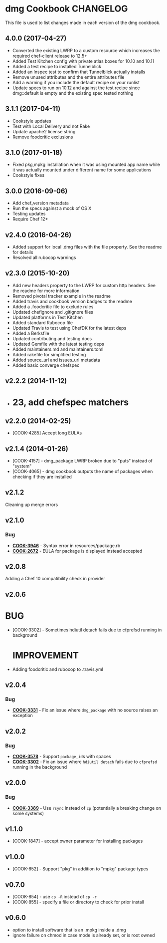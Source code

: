 # dmg Cookbook CHANGELOG

This file is used to list changes made in each version of the dmg cookbook.

## 4.0.0 (2017-04-27)

- Converted the existing LWRP to a custom resource which increases the required chef-client release to 12.5+
- Added Test Kitchen config with private atlas boxes for 10.10 and 10.11
- Added a test recipe to installed Tunnelblick
- Added an Inspec test to confirm that Tunnelblick actually installs
- Remove unused attributes and the entire attributes file
- Add a warning if you include the default recipe on your runlist
- Update specs to run on 10.12 and against the test recipe since dmg::default is empty and the existing spec tested nothing

## 3.1.1 (2017-04-11)

- Cookstyle updates
- Test with Local Delivery and not Rake
- Update apache2 license string
- Remove foodcritic exclusions

## 3.1.0 (2017-01-18)

- Fixed pkg,mpkg installation when it was using mounted app name while it was actually mounted under different name for some applications
- Cookstyle fixes

## 3.0.0 (2016-09-06)

- Add chef_version metadata
- Run the specs against a mock of OS X
- Testing updates
- Require Chef 12+

## v2.4.0 (2016-04-26)

- Added support for local .dmg files with the file property. See the readme for details
- Resolved all rubocop warnings

## v2.3.0 (2015-10-20)

- Add new headers property to the LWRP for custom http headers. See the readme for more information
- Removed pivotal tracker example in the readme
- Added travis and cookbook version badges to the readme
- Added a .foodcritic file to exclude rules
- Updated chefignore and .gitignore files
- Updated platforms in Test Kitchen
- Added standard Rubocop file
- Updated Travis to test using ChefDK for the latest deps
- Added a Berksfile
- Updated contributing and testing docs
- Updated Gemfile with the latest testing deps
- Added maintainers.md and maintainers.toml
- Added rakefile for simplified testing
- Added source_url and issues_url metadata
- Added basic converge chefspec

## v2.2.2 (2014-11-12)

- # 23, add chefspec matchers

## v2.2.0 (2014-02-25)

- [COOK-4285] Accept long EULAs

## v2.1.4 (2014-01-26)

- [COOK-4157] - dmg_package LWRP broken due to "puts" instead of "system"
- [COOK-4065] - dmg cookbook outputs the name of packages when checking if they are installed

## v2.1.2

Cleaning up merge errors

## v2.1.0

### Bug

- **[COOK-3946](https://tickets.chef.io/browse/COOK-3946)** - Syntax error in resources/package.rb
- **[COOK-2672](https://tickets.chef.io/browse/COOK-2672)** - EULA for package is displayed instead accepted

## v2.0.8

Adding a Chef 10 compatibility check in provider

## v2.0.6

# BUG

- [COOK-3302] - Sometimes hdiutil detach fails due to cfprefsd running in background

  # IMPROVEMENT

- Adding foodcritic and rubocop to .travis.yml

## v2.0.4

### Bug

- **[COOK-3331](https://tickets.chef.io/browse/COOK-3331)** - Fix an issue where `dmg_package` with no source raises an exception

## v2.0.2

### Bug

- **[COOK-3578](https://tickets.chef.io/browse/COOK-3578)** - Support `package_id`s with spaces
- **[COOK-3302](https://tickets.chef.io/browse/COOK-3302)** - Fix an issue where `hdiutil detach` fails due to `cfprefsd` running in the background

## v2.0.0

### Bug

- **[COOK-3389](https://tickets.chef.io/browse/COOK-3389)** - Use `rsync` instead of `cp` (potentially a breaking change on some systems)

## v1.1.0

- [COOK-1847] - accept owner parameter for installing packages

## v1.0.0

- [COOK-852] - Support "pkg" in addition to "mpkg" package types

## v0.7.0

- [COOK-854] - use `cp -R` instead of `cp -r`
- [COOK-855] - specify a file or directory to check for prior install

## v0.6.0

- option to install software that is an .mpkg inside a .dmg
- ignore failure on chmod in case mode is already set, or is root owned
